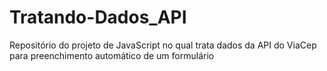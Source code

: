 # Tratando-Dados_API
Repositório do projeto de JavaScript no qual trata dados da API do ViaCep para preenchimento automático de um formulário
